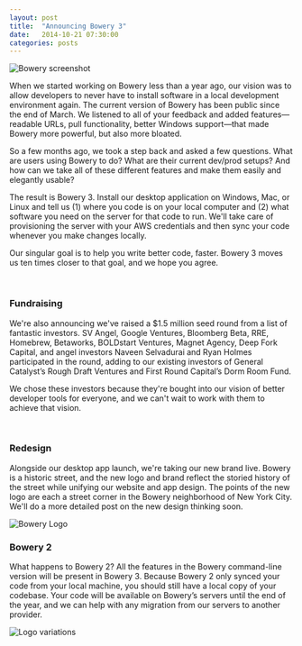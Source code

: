```yaml
---
layout: post
title:  "Announcing Bowery 3"
date:   2014-10-21 07:30:00
categories: posts
---
```


![Bowery screenshot](http://i.imgur.com/9n0YAhR.png)


When we started working on Bowery less than a year ago, our vision was to allow developers to never have to install software in a local development environment again. The current version of Bowery has been public since the end of March. We listened to all of your feedback and added features—readable URLs, pull functionality, better Windows support—that made Bowery more powerful, but also more bloated.

So a few months ago, we took a step back and asked a few questions. What are users using Bowery to do? What are their current dev/prod setups? And how can we take all of these different features and make them easily and elegantly usable?

The result is Bowery 3. Install our desktop application on Windows, Mac, or Linux and tell us (1) where you code is on your local computer and (2) what software you need on the server for that code to run. We'll take care of provisioning the server with your AWS credentials and then sync your code whenever you make changes locally.

Our singular goal is to help you write better code, faster. Bowery 3 moves us ten times closer to that goal, and we hope you agree.

<br />

### Fundraising
We're also announcing we've raised a $1.5 million seed round from a list of fantastic investors. SV Angel, Google Ventures, Bloomberg Beta, RRE, Homebrew, Betaworks,  BOLDstart Ventures, Magnet Agency, Deep Fork Capital, and angel investors Naveen Selvadurai and Ryan Holmes participated in the round, adding to our existing investors of General Catalyst’s Rough Draft Ventures and First Round Capital’s Dorm Room Fund.

We chose these investors because they're bought into our vision of better developer tools for everyone, and we can't wait to work with them to achieve that vision.

<br />

### Redesign
Alongside our desktop app launch, we're taking our new brand live. Bowery is a historic street, and the new logo and brand reflect the storied history of the street while unifying our website and app design. The points of the new logo are each a street corner in the Bowery neighborhood of New York City. We'll do a more detailed post on the new design thinking soon.


![Bowery Logo](http://i.imgur.com/rP3VK1J.png)


### Bowery 2
What happens to Bowery 2? All the features in the Bowery command-line version will be present in Bowery 3. Because Bowery 2 only synced your code from your local machine, you should still have a local copy of your codebase. Your code will be available on Bowery’s servers until the end of the year, and we can help with any migration from our servers to another provider.

![Logo variations](http://i.imgur.com/dcCdrM7.png)
